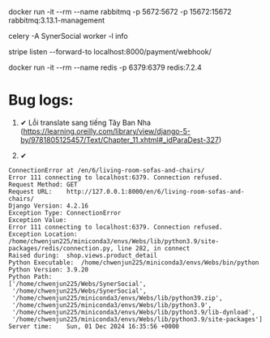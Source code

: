 docker run -it --rm --name rabbitmq -p 5672:5672 -p 15672:15672 rabbitmq:3.13.1-management

celery -A SynerSocial worker -l info

stripe listen --forward-to localhost:8000/payment/webhook/

docker run -it --rm --name redis -p 6379:6379 redis:7.2.4

# Bug logs:
1. ✔ Lỗi translate sang tiếng Tây Ban Nha (https://learning.oreilly.com/library/view/django-5-by/9781805125457/Text/Chapter_11.xhtml#_idParaDest-327)

2. ✔ 
```
ConnectionError at /en/6/living-room-sofas-and-chairs/
Error 111 connecting to localhost:6379. Connection refused.
Request Method:	GET
Request URL:	http://127.0.0.1:8000/en/6/living-room-sofas-and-chairs/
Django Version:	4.2.16
Exception Type:	ConnectionError
Exception Value:	
Error 111 connecting to localhost:6379. Connection refused.
Exception Location:	/home/chwenjun225/miniconda3/envs/Webs/lib/python3.9/site-packages/redis/connection.py, line 282, in connect
Raised during:	shop.views.product_detail
Python Executable:	/home/chwenjun225/miniconda3/envs/Webs/bin/python
Python Version:	3.9.20
Python Path:	
['/home/chwenjun225/Webs/SynerSocial',
 '/home/chwenjun225/Webs/SynerSocial',
 '/home/chwenjun225/miniconda3/envs/Webs/lib/python39.zip',
 '/home/chwenjun225/miniconda3/envs/Webs/lib/python3.9',
 '/home/chwenjun225/miniconda3/envs/Webs/lib/python3.9/lib-dynload',
 '/home/chwenjun225/miniconda3/envs/Webs/lib/python3.9/site-packages']
Server time:	Sun, 01 Dec 2024 16:35:56 +0000
```
